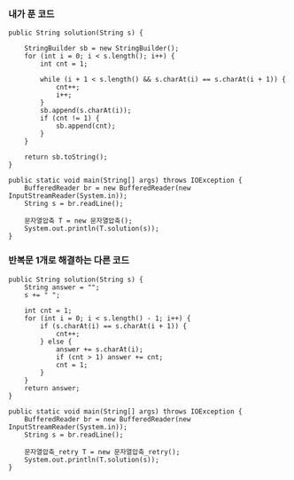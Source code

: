 ### 내가 푼 코드

	public String solution(String s) {

		StringBuilder sb = new StringBuilder();
		for (int i = 0; i < s.length(); i++) {
			int cnt = 1;

			while (i + 1 < s.length() && s.charAt(i) == s.charAt(i + 1)) {
				cnt++;
				i++;
			}
			sb.append(s.charAt(i));
			if (cnt != 1) {
				sb.append(cnt);
			}
		}

		return sb.toString();
	}

	public static void main(String[] args) throws IOException {
		BufferedReader br = new BufferedReader(new InputStreamReader(System.in));
		String s = br.readLine();

		문자열압축 T = new 문자열압축();
		System.out.println(T.solution(s));
	}


### 반복문 1개로 해결하는 다른 코드
	public String solution(String s) {
		String answer = "";
		s += " ";

		int cnt = 1;
		for (int i = 0; i < s.length() - 1; i++) {
			if (s.charAt(i) == s.charAt(i + 1)) {
				cnt++;
			} else {
				answer += s.charAt(i);
				if (cnt > 1) answer += cnt;
				cnt = 1;
			}
		}
		return answer;
	}

	public static void main(String[] args) throws IOException {
		BufferedReader br = new BufferedReader(new InputStreamReader(System.in));
		String s = br.readLine();

		문자열압축_retry T = new 문자열압축_retry();
		System.out.println(T.solution(s));
	}
